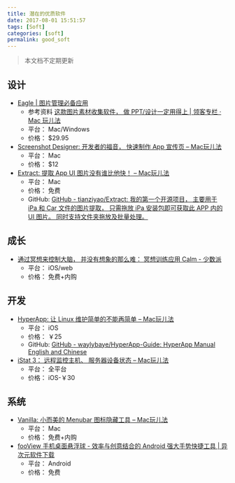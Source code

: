 ```yaml
---
title: 潜在的优质软件
date: 2017-08-01 15:51:57
tags: [Soft]
categories: [soft]
permalink: good_soft
---
```


> 本文档不定期更新

## 设计

* [Eagle | 图片管理必备应用](https://eagle.cool/macOS)
  + 参考资料 [这款图片素材收集软件， 做 PPT/设计一定用得上 | 领客专栏 · Mac 玩儿法](https://mp.weixin.qq.com/s?__biz=MjM5MjAyNDUyMA==&mid=2650498754&idx=2&sn=e37e84b42a998fbe541c9ca53f9fbe29&chksm=bea3546589d4dd739e68d54803f74fae7b84389422578faa335c36386562fca1629cc08aa7c3&mpshare=1)
  + 平台： Mac/Windows
  + 价格： $29.95
* [Screenshot Designer: 开发者的福音， 快速制作 App 宣传页 – Mac玩儿法](https://www.waerfa.com/screenshot-designer-review)
  + 平台： Mac
  + 价格： $12
* [Extract: 提取 App UI 图片没有谁比他快！ – Mac玩儿法](https://www.waerfa.com/extract-review)
  + 平台： Mac
  + 价格： 免费
  + GitHub: [GitHub - tianziyao/Extract: 我的第一个开源项目， 主要用于 iPa 和 Car 文件的图片提取， 只需拖放 iPa 安装包即可获取此 APP 内的 UI 图片。 同时支持文件夹拖放及批量处理。 ](https://github.com/tianziyao/Extract)

## 成长

* [通过冥想来控制大脑， 并没有想象的那么难： 冥想训练应用 Calm - 少数派](https://sspai.com/post/38810)
  + 平台： iOS/web
  + 价格： 免费+内购

## 开发

* [HyperApp: 让 Linux 维护简单的不能再简单 – Mac玩儿法](https://www.waerfa.com/hyperapp)
  + 平台： iOS
  + 价格： ￥25
  + GitHub: [GitHub - waylybaye/HyperApp-Guide: HyperApp Manual English and Chinese](https://github.com/waylybaye/HyperApp-Guide)
* [iStat 3： 远程监控主机、 服务器设备状态 – Mac玩儿法](http://www.waerfa.com/istat-3-review)
  + 平台： 全平台
  + 价格： iOS-￥30

## 系统

* [Vanilla: 小而美的 Menubar 图标隐藏工具 – Mac玩儿法](https://www.waerfa.com/vanilla-review)
  + 平台： Mac
  + 价格： 免费+内购
* [fooView 手机桌面悬浮球 - 效率与创意结合的 Android 强大手势快捷工具 | 异次元软件下载](http://www.iplaysoft.com/fooview.html)
  + 平台： Android
  + 价格： 免费
